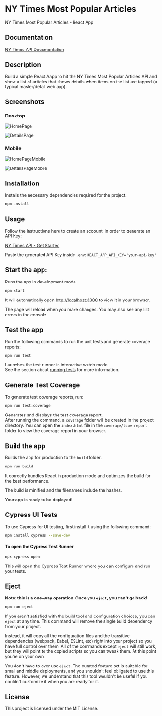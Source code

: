 # NY Times Most Popular Articles

NY Times Most Popular Articles - React App

## Documentation

[NY Times API Documentation](https://developer.nytimes.com/apis)

## Description

Build a simple React Aapp to hit the NY Times Most Popular Articles API and show a list of articles that shows details when items on the list are tapped (a typical master/detail web app).


## Screenshots

### Desktop

![HomePage](https://prasoonk.net/temp/d-l-min.png 'Home Page')

![DetailsPage](https://prasoonk.net/temp/d-d-min.png 'Details Page')

### Mobile

![HomePageMobile](https://prasoonk.net/temp/m-l-min.png 'Home Page Mobile')

![DetailsPageMobile](https://prasoonk.net/temp/m-d-min.png 'Details Page Mobile')

## Installation

Installs the necessary dependencies required for the project.


```bash
npm install
```

## Usage

Follow the instructions here to create an account, in order to generate an API Key:

[NY Times API - Get Started](https://developer.nytimes.com/get-started)

Paste the generated API Key inside `.env`: `REACT_APP_API_KEY='your-api-key'`

## Start the app:

Runs the app in development mode.

```bash
npm start
```

It will automatically open [http://localhost:3000](http://localhost:3000) to view it in your browser.

The page will reload when you make changes. You may also see any lint errors in the console.

## Test the app

Run the following commands to run the unit tests and generate coverage reports:

```bash
npm run test
```
Launches the test runner in interactive watch mode.\
See the section about [running tests](https://facebook.github.io/create-react-app/docs/running-tests) for more information.

## Generate Test Coverage

To generate test coverage reports, run:

```bash
npm run test:coverage
```
Generates and displays the test coverage report.\
After running the command, a `coverage` folder will be created in the project directory. You can open the `index.html` file in the `coverage/lcov-report` folder to view the coverage report in your browser.

## Build the app

Builds the app for production to the `build` folder.

```bash
npm run build
```
It correctly bundles React in production mode and optimizes the build for the best performance.

The build is minified and the filenames include the hashes.

Your app is ready to be deployed!


## Cypress UI Tests

To use Cypress for UI testing, first install it using the following command:

```bash
npm install cypress --save-dev
```

#### To open the Cypress Test Runner
```bash
npx cypress open
```
This will open the Cypress Test Runner where you can configure and run your tests.


## Eject

**Note: this is a one-way operation. Once you `eject`, you can't go back!**

```bash
npm run eject
```

If you aren't satisfied with the build tool and configuration choices, you can `eject` at any time. This command will remove the single build dependency from your project.

Instead, it will copy all the configuration files and the transitive dependencies (webpack, Babel, ESLint, etc) right into your project so you have full control over them. All of the commands except `eject` will still work, but they will point to the copied scripts so you can tweak them. At this point you're on your own.

You don't have to ever use `eject`. The curated feature set is suitable for small and middle deployments, and you shouldn't feel obligated to use this feature. However, we understand that this tool wouldn't be useful if you couldn't customize it when you are ready for it.

## License

This project is licensed under the MIT License.